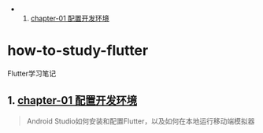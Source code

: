 <!-- vscode-markdown-toc -->
* 1. [chapter-01 配置开发环境](#chapter-01chapter-01how-to-setup-dev.md)

<!-- vscode-markdown-toc-config
	numbering=true
	autoSave=true
	/vscode-markdown-toc-config -->
<!-- /vscode-markdown-toc -->

# how-to-study-flutter
Flutter学习笔记

##  1. <a name='chapter-01chapter-01how-to-setup-dev.md'></a>[chapter-01 配置开发环境](chapter-01/how-to-setup-dev.md)
> Android Studio如何安装和配置Flutter，以及如何在本地运行移动端模拟器